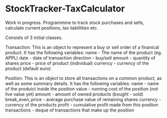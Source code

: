 # StockTracker-TaxCalculator
Work in progress.
Programmme to track stock purchases and sells, calculate current positions, tax liablilities etc.

Consists of 3 initial classes. 

Transaction:
This is an object to represent a buy or sell order of a finanical product.
It has the following variables:
name - The name of the product (eg. APPL) 
date - date of transaction 
direction -  buy/sell 
amount - quantity of shares 
price - price of product (individual)
currency - currency of the product (default euro)

Position:
This is an object to store all transactions on a common product, as well as some summary details.
It has the following variables:
name - name of the produict inside the position
value - running cost of the position (not live value yet)
amount - amount of owned products (bought - sold)
break_even_price - average purchase value of remaining shares
currency - currency of the products
profit - cumulative profit made from this position
transactions - deque of transactions that make up the position
